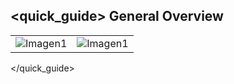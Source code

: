 ## <quick_guide> General Overview

|  |  |
|:-------|:-------|
|![Imagen1](http://static.energysistem.com/images/manuals/42556/561d19aba1c67.jpg)	|![Imagen1](http://static.energysistem.com/images/manuals/42556/561d19b570389.jpg)|
</quick_guide>
 
